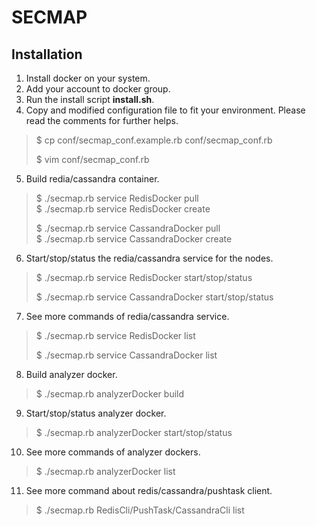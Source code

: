 # SECMAP

## Installation

1. Install docker on your system.  
2. Add your account to docker group.
3. Run the install script __install.sh__.
4. Copy and modified configuration file to fit your environment. Please read the comments for further helps.
  > $ cp conf/secmap_conf.example.rb conf/secmap_conf.rb  
  >
  > $ vim conf/secmap_conf.rb  

5. Build redia/cassandra container.
  > $ ./secmap.rb service RedisDocker pull  
  > $ ./secmap.rb service RedisDocker create  
  >
  > $ ./secmap.rb service CassandraDocker pull  
  > $ ./secmap.rb service CassandraDocker create  
  
6. Start/stop/status the redia/cassandra service for the nodes.
  > $ ./secmap.rb service RedisDocker start/stop/status  
  >
  > $ ./secmap.rb service CassandraDocker start/stop/status  

7. See more commands of redia/cassandra service.
  > $ ./secmap.rb service RedisDocker list  
  >
  > $ ./secmap.rb service CassandraDocker list  

8. Build analyzer docker.
  > $ ./secmap.rb analyzerDocker <analyzer docker name> build  

9. Start/stop/status analyzer docker.
  > $ ./secmap.rb analyzerDocker <analyzer docker name> start/stop/status  

10. See more commands of analyzer dockers.
  > $ ./secmap.rb analyzerDocker <analyzer docker name> list  

11. See more command about redis/cassandra/pushtask client.
  > $ ./secmap.rb RedisCli/PushTask/CassandraCli list  
